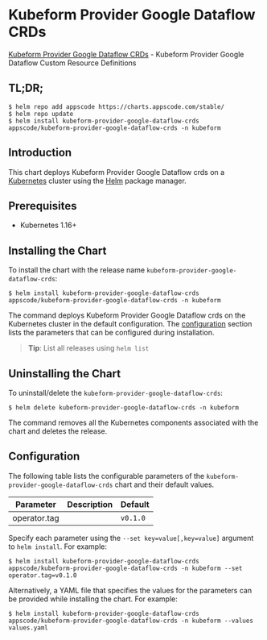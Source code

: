 # Kubeform Provider Google Dataflow CRDs

[Kubeform Provider Google Dataflow CRDs](https://github.com/kubeform) - Kubeform Provider Google Dataflow Custom Resource Definitions

## TL;DR;

```console
$ helm repo add appscode https://charts.appscode.com/stable/
$ helm repo update
$ helm install kubeform-provider-google-dataflow-crds appscode/kubeform-provider-google-dataflow-crds -n kubeform
```

## Introduction

This chart deploys Kubeform Provider Google Dataflow crds on a [Kubernetes](http://kubernetes.io) cluster using the [Helm](https://helm.sh) package manager.

## Prerequisites

- Kubernetes 1.16+

## Installing the Chart

To install the chart with the release name `kubeform-provider-google-dataflow-crds`:

```console
$ helm install kubeform-provider-google-dataflow-crds appscode/kubeform-provider-google-dataflow-crds -n kubeform
```

The command deploys Kubeform Provider Google Dataflow crds on the Kubernetes cluster in the default configuration. The [configuration](#configuration) section lists the parameters that can be configured during installation.

> **Tip**: List all releases using `helm list`

## Uninstalling the Chart

To uninstall/delete the `kubeform-provider-google-dataflow-crds`:

```console
$ helm delete kubeform-provider-google-dataflow-crds -n kubeform
```

The command removes all the Kubernetes components associated with the chart and deletes the release.

## Configuration

The following table lists the configurable parameters of the `kubeform-provider-google-dataflow-crds` chart and their default values.

|  Parameter   | Description | Default  |
|--------------|-------------|----------|
| operator.tag |             | `v0.1.0` |


Specify each parameter using the `--set key=value[,key=value]` argument to `helm install`. For example:

```console
$ helm install kubeform-provider-google-dataflow-crds appscode/kubeform-provider-google-dataflow-crds -n kubeform --set operator.tag=v0.1.0
```

Alternatively, a YAML file that specifies the values for the parameters can be provided while
installing the chart. For example:

```console
$ helm install kubeform-provider-google-dataflow-crds appscode/kubeform-provider-google-dataflow-crds -n kubeform --values values.yaml
```
